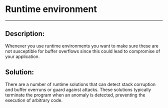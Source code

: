 # Runtime environment
-------

## Description:

Whenever you use runtime environments you want to make sure these are not susceptible for
buffer overflows since this could lead to compromise of your application.


## Solution:

There are a number of runtime solutions that can detect stack corruption and buffer
overruns or guard against attacks. These solutions typically terminate the program
when an anomaly is detected, preventing the execution of arbitrary code.

